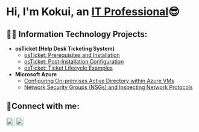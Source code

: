 <h1>Hi, I'm Kokui, an <a href="https://linkedin.com/in/kokui-agbenu">IT Professional</a>😎</h1>

<h2>👨‍💻 Information Technology Projects:</h2>

- <b>osTicket (Help Desk Ticketing System)</b>
  - [osTicket: Prerequisites and Installation](https://github.com/kokuia23/osticket-prereqs)
  - [osTicket: Post-Installation Configuration](https://github.com/kokuia23/post-install-config)
  - [osTicket: Ticket Lifecycle Examples](https://github.com/kokuia23/ticket-lifecycle)
- <b>Microsoft Azure</b>
  - [Configuring On-premises Active Directory within Azure VMs](https://github.com/kokuia23/configure-ad)
  - [Network Security Groups (NSGs) and Inspecting Network Protocols](https://github.com/kokuia23/azure-network-protocols)

<h2>🤳Connect with me:</h2>

[<img align="left" alt="Kokui | LinkedIn" width="22px" src="https://cdn.jsdelivr.net/npm/simple-icons@v3/icons/linkedin.svg" />][linkedin]
[<img align="left" alt="Kokui | Medium" width="22px" src="https://cdn.jsdelivr.net/npm/simple-icons@v3/icons/medium.svg" />][medium]

[linkedin]: https://linkedin.com/in/kokui-agbenu/
[medium]: https://medium.com/@circuitboardchronicles
